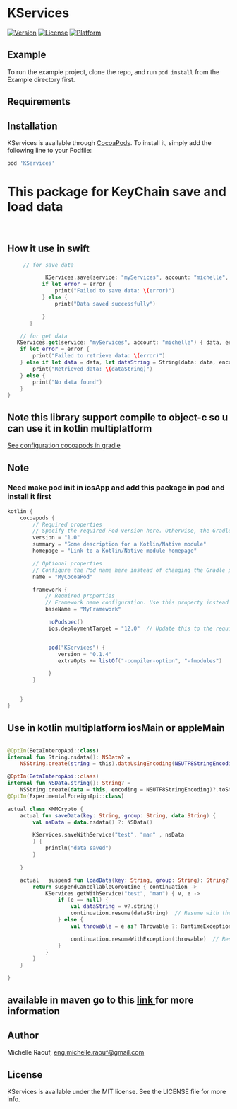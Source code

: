 # KServices

[![Version](https://img.shields.io/cocoapods/v/KServices.svg?style=flat)](https://cocoapods.org/pods/KServices)
[![License](https://img.shields.io/cocoapods/l/KServices.svg?style=flat)](https://cocoapods.org/pods/KServices)
[![Platform](https://img.shields.io/cocoapods/p/KServices.svg?style=flat)](https://cocoapods.org/pods/KServices)

## Example

To run the example project, clone the repo, and run `pod install` from the Example directory first.

## Requirements

## Installation

KServices is available through [CocoaPods](https://cocoapods.org). To install
it, simply add the following line to your Podfile:

```ruby
pod 'KServices'
```

# This package for KeyChain save and load data

<br>

## How it use in swift

```swift
     // for save data

            KServices.save(service: "myServices", account: "michelle", data: "i'm micelle".data(using: .utf8)!) { error in
           if let error = error {
               print("Failed to save data: \(error)")
           } else {
               print("Data saved successfully")

           }
       }

    // for get data
   KServices.get(service: "myServices", account: "michelle") { data, error in
    if let error = error {
        print("Failed to retrieve data: \(error)")
    } else if let data = data, let dataString = String(data: data, encoding: .utf8) {
        print("Retrieved data: \(dataString)")
    } else {
        print("No data found")
    }
}

```

## Note this library support compile to object-c so u can use it in kotlin multiplatform

<a href="https://kotlinlang.org/docs/native-cocoapods.html"> See configuration cocoapods in gradle</a>

## Note

### Need make pod init in iosApp and add this package in pod and install it first

```gradle
kotlin {
    cocoapods {
        // Required properties
        // Specify the required Pod version here. Otherwise, the Gradle project version is used.
        version = "1.0"
        summary = "Some description for a Kotlin/Native module"
        homepage = "Link to a Kotlin/Native module homepage"

        // Optional properties
        // Configure the Pod name here instead of changing the Gradle project name
        name = "MyCocoaPod"

        framework {
            // Required properties
            // Framework name configuration. Use this property instead of deprecated 'frameworkName'
            baseName = "MyFramework"

             noPodspec()
             ios.deploymentTarget = "12.0"  // Update this to the required version


             pod("KServices") {
                version = "0.1.4"
                extraOpts += listOf("-compiler-option", "-fmodules")

             }
        }

    
    }
}
```

## Use in kotlin multiplatform iosMain or appleMain

```kotlin

@OptIn(BetaInteropApi::class)
internal fun String.nsdata(): NSData? =
    NSString.create(string = this).dataUsingEncoding(NSUTF8StringEncoding)

@OptIn(BetaInteropApi::class)
internal fun NSData.string(): String? =
    NSString.create(data = this, encoding = NSUTF8StringEncoding)?.toString()
@OptIn(ExperimentalForeignApi::class)

actual class KMMCrypto {
    actual fun saveData(key: String, group: String, data:String) {
        val nsData = data.nsdata() ?: NSData()

        KServices.saveWithService("test", "man" , nsData
        ) {
            println("data saved")
        }

    }

    actual   suspend fun loadData(key: String, group: String): String? {
        return suspendCancellableCoroutine { continuation ->
            KServices.getWithService("test", "man") { v, e ->
                if (e == null) {
                    val dataString = v?.string()
                    continuation.resume(dataString)  // Resume with the result
                } else {
                    val throwable = e as? Throwable ?: RuntimeException("Unknown error occurred")

                    continuation.resumeWithException(throwable)  // Resume with an exception
                }
            }
        }
    }

}
```

## available in maven go to this  <a href="https://github.com/the-best-is-best/kmm-crypto"> link </a>for more information


## Author

Michelle Raouf, <eng.michelle.raouf@gmail.com>

## License

KServices is available under the MIT license. See the LICENSE file for more info.
